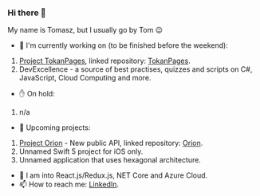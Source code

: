 ### Hi there 👋

My name is Tomasz, but I usually go by Tom 😉

- 🔭  I'm currently working on (to be finished before the weekend):
1. [Project TokanPages](https://github.com/users/TomaszKandula/projects/7), linked repository: [TokanPages](https://github.com/TomaszKandula/TokanPages).
1. DevExcellence - a source of best practises, quizzes and scripts on C#, JavaScript, Cloud Computing and more.

- ✋ On hold:
1. n/a

- 🧭  Upcoming projects:
1. [Project Orion](https://github.com/users/TomaszKandula/projects/13) - New public API, linked repository: [Orion](https://github.com/TomaszKandula/Orion).
1. Unnamed Swift 5 project for iOS only.
1. Unnamed application that uses hexagonal architecture. 

- 🌱  I am into React.js/Redux.js, NET Core and Azure Cloud.
- 📫  How to reach me: [LinkedIn](https://www.linkedin.com/in/tomaszkandula/).
